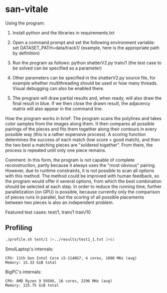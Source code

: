 # san-vitale

Using the program:

1) Install python and the libraries in requirements.txt
2) Open a command prompt and set the following environment variable:
	set DATASET_PATH=data/track1/	(example, here is the appropriate path by definition)

3) Run the program as follows:
	python shatterV2.py train/1		(the test case to be solved can be specified as a parameter)

4) Other parameters can be specified in the shatterV2.py source file, for example whether multithreading should be used or how many threads.
	Visual debugging can also be enabled there.

5) The program will draw partial results and, when ready, will also draw the final result in blue.
	If we then close the drawn result, the adjacency matrix will also appear in the command line.

How the program works in brief:
	The program scans the polylines and takes color samples from the images along them. It then compares all possible pairings
	of the pieces and fits them together along their contours in every possible way (this is a rather expensive process).
	A scoring function determines the success of each match (low score = good match), and then the two best
	a matching pieces are "soldered together". From there, the process is repeated until only one piece remains.

Comment:
	In this form, the program is not capable of complete reconstruction, partly because it always uses the "most obvious" pairing. However, due to runtime constraints, it is not possible to scan all options with this method. The method could be improved with human feedback, so the program would offer it
	several options, from which the best combination should be selected at each step.
	In order to reduce the running time, further parallelization (on GPU) is possible, because currently only the comparison of pieces runs in parallel, but the scoring of all possible placements between two pieces is also an independent problem.

Featured test cases: test/1, train/1 train/10

## Profiling

```bash
./profile.sh test/1 1>../results/test1_1.txt 2>&1
```

SmolLaptop's internals:

```
CPU: 11th Gen Intel Core i5-1140G7, 4 cores, 1090 MHz (avg)
Memory: 15.33 GiB total
```

BigPC's internals:

```
CPU: AMD Ryzen 9 5950X, 16 cores, 2296 MHz (avg)
Memory: 125.75 GiB total
```
